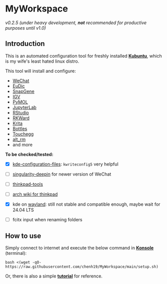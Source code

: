 # MyWorkspace
*v0.2.5 (under heavy development, **not** recommended for productive purposes until v1.0)*  

## Introduction
This is an automated configuration tool for freshly installed [**Kubuntu**](https://kubuntu.org/), which is my wife's least hated linux distro.  
  
This tool will install and configure:
- [WeChat](https://www.wechat.com/)
- [EuDic](https://www.eudic.net/)
- [SnapGene](https://www.snapgene.com/)
- [IGV](https://software.broadinstitute.org/software/igv/)
- [PyMOL](https://pymol.org/)
- [JupyterLab](https://github.com/jupyterlab/jupyterlab-desktop)
- [RStudio](https://www.rstudio.com/)
- [RKWard](https://rkward.kde.org/)
- [Krita](https://krita.org/)
- [Bottles](https://usebottles.com/)
- [Touchegg](https://github.com/JoseExposito/touchegg)
- [alt_rm](https://github.com/chenh19/alt_rm)
- and more

**To be checked/tested:**  

- [x] [kde-configuration-files](https://github.com/shalva97/kde-configuration-files): ```kwriteconfig5``` very helpful
- [ ] [singularity-deepin](https://github.com/brighill/singularity-deepin) for newer version of WeChat
- [ ] [thinkpad-tools](https://github.com/devksingh4/thinkpad-tools)
- [ ] [arch wiki for thinkpad](https://wiki.archlinux.org/index.php?search=Lenovo+ThinkPad+X1&title=Special%3ASearch&fulltext=Search)
- [x] kde on [wayland](https://wayland.freedesktop.org/): still not stable and compatible enough, maybe wait for 24.04 LTS
- [ ] fcitx input when renaming folders


## How to use
Simply connect to internet and execute the below command in [**Konsole**](https://konsole.kde.org/) (terminal): 
```
bash <(wget -qO- https://raw.githubusercontent.com/chenh19/MyWorkspace/main/setup.sh)
```
Or, there is also a simple [**tutorial**](https://chenh19.github.io/MyWorkspace/) for reference.
